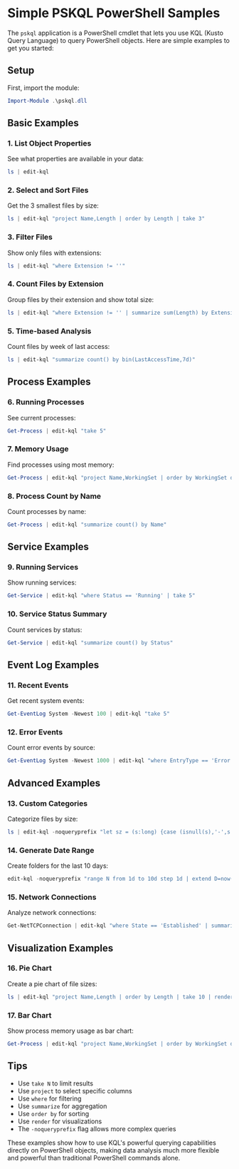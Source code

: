 # Simple PSKQL PowerShell Samples

The `pskql` application is a PowerShell cmdlet that lets you use KQL (Kusto Query Language) to query PowerShell objects. Here are simple examples to get you started:

## Setup
First, import the module:
```powershell
Import-Module .\pskql.dll
```

## Basic Examples

### 1. List Object Properties
See what properties are available in your data:
```powershell
ls | edit-kql
```

### 2. Select and Sort Files
Get the 3 smallest files by size:
```powershell
ls | edit-kql "project Name,Length | order by Length | take 3"
```

### 3. Filter Files
Show only files with extensions:
```powershell
ls | edit-kql "where Extension != ''"
```

### 4. Count Files by Extension
Group files by their extension and show total size:
```powershell
ls | edit-kql "where Extension != '' | summarize sum(Length) by Extension"
```

### 5. Time-based Analysis
Count files by week of last access:
```powershell
ls | edit-kql "summarize count() by bin(LastAccessTime,7d)"
```

## Process Examples

### 6. Running Processes
See current processes:
```powershell
Get-Process | edit-kql "take 5"
```

### 7. Memory Usage
Find processes using most memory:
```powershell
Get-Process | edit-kql "project Name,WorkingSet | order by WorkingSet desc | take 5"
```

### 8. Process Count by Name
Count processes by name:
```powershell
Get-Process | edit-kql "summarize count() by Name"
```

## Service Examples

### 9. Running Services
Show running services:
```powershell
Get-Service | edit-kql "where Status == 'Running' | take 5"
```

### 10. Service Status Summary
Count services by status:
```powershell
Get-Service | edit-kql "summarize count() by Status"
```

## Event Log Examples

### 11. Recent Events
Get recent system events:
```powershell
Get-EventLog System -Newest 100 | edit-kql "take 5"
```

### 12. Error Events
Count error events by source:
```powershell
Get-EventLog System -Newest 1000 | edit-kql "where EntryType == 'Error' | summarize count() by Source"
```

## Advanced Examples

### 13. Custom Categories
Categorize files by size:
```powershell
ls | edit-kql -noqueryprefix "let sz = (s:long) {case (isnull(s),'-',s < 1000,'s',s<1000000,'m','l')} ; data | project Name,Length,Size=sz(Length)"
```

### 14. Generate Date Range
Create folders for the last 10 days:
```powershell
edit-kql -noqueryprefix "range N from 1d to 10d step 1d | extend D=now()-N | project T=format_datetime(D,'yyyy-MM-dd')" -NoQueryPrefix $true | % {New-Item $_.T -Type Directory }
```

### 15. Network Connections
Analyze network connections:
```powershell
Get-NetTCPConnection | edit-kql "where State == 'Established' | summarize count() by RemoteAddress"
```

## Visualization Examples

### 16. Pie Chart
Create a pie chart of file sizes:
```powershell
ls | edit-kql "project Name,Length | order by Length | take 10 | render piechart"
```

### 17. Bar Chart
Show process memory usage as bar chart:
```powershell
Get-Process | edit-kql "project Name,WorkingSet | order by WorkingSet desc | take 10 | render barchart"
```

## Tips
- Use `take N` to limit results
- Use `project` to select specific columns
- Use `where` for filtering
- Use `summarize` for aggregation
- Use `order by` for sorting
- Use `render` for visualizations
- The `-noqueryprefix` flag allows more complex queries

These examples show how to use KQL's powerful querying capabilities directly on PowerShell objects, making data analysis much more flexible and powerful than traditional PowerShell commands alone.
